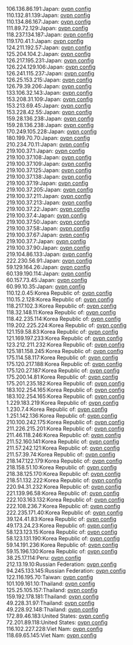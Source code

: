 106.136.86.191:Japan: [ovpn config](vpn/106_136_86_191.ovpn)  
110.132.81.139:Japan: [ovpn config](vpn/110_132_81_139.ovpn)  
110.134.86.167:Japan: [ovpn config](vpn/110_134_86_167.ovpn)  
111.89.72.129:Japan: [ovpn config](vpn/111_89_72_129.ovpn)  
118.237.134.187:Japan: [ovpn config](vpn/118_237_134_187.ovpn)  
119.170.41.1:Japan: [ovpn config](vpn/119_170_41_1.ovpn)  
124.211.192.57:Japan: [ovpn config](vpn/124_211_192_57.ovpn)  
125.204.104.2:Japan: [ovpn config](vpn/125_204_104_2.ovpn)  
126.217.195.231:Japan: [ovpn config](vpn/126_217_195_231.ovpn)  
126.224.129.106:Japan: [ovpn config](vpn/126_224_129_106.ovpn)  
126.241.115.237:Japan: [ovpn config](vpn/126_241_115_237.ovpn)  
126.25.153.215:Japan: [ovpn config](vpn/126_25_153_215.ovpn)  
126.79.39.206:Japan: [ovpn config](vpn/126_79_39_206.ovpn)  
133.106.32.143:Japan: [ovpn config](vpn/133_106_32_143.ovpn)  
153.208.31.109:Japan: [ovpn config](vpn/153_208_31_109.ovpn)  
153.213.69.45:Japan: [ovpn config](vpn/153_213_69_45.ovpn)  
153.228.42.55:Japan: [ovpn config](vpn/153_228_42_55.ovpn)  
159.28.136.238:Japan: [ovpn config](vpn/159_28_136_238.ovpn)  
159.28.136.238:Japan: [ovpn config](vpn/159_28_136_238.ovpn)  
170.249.105.228:Japan: [ovpn config](vpn/170_249_105_228.ovpn)  
180.199.70.70:Japan: [ovpn config](vpn/180_199_70_70.ovpn)  
210.234.70.11:Japan: [ovpn config](vpn/210_234_70_11.ovpn)  
219.100.37.1:Japan: [ovpn config](vpn/219_100_37_1.ovpn)  
219.100.37.108:Japan: [ovpn config](vpn/219_100_37_108.ovpn)  
219.100.37.109:Japan: [ovpn config](vpn/219_100_37_109.ovpn)  
219.100.37.125:Japan: [ovpn config](vpn/219_100_37_125.ovpn)  
219.100.37.138:Japan: [ovpn config](vpn/219_100_37_138.ovpn)  
219.100.37.19:Japan: [ovpn config](vpn/219_100_37_19.ovpn)  
219.100.37.205:Japan: [ovpn config](vpn/219_100_37_205.ovpn)  
219.100.37.211:Japan: [ovpn config](vpn/219_100_37_211.ovpn)  
219.100.37.213:Japan: [ovpn config](vpn/219_100_37_213.ovpn)  
219.100.37.22:Japan: [ovpn config](vpn/219_100_37_22.ovpn)  
219.100.37.4:Japan: [ovpn config](vpn/219_100_37_4.ovpn)  
219.100.37.50:Japan: [ovpn config](vpn/219_100_37_50.ovpn)  
219.100.37.58:Japan: [ovpn config](vpn/219_100_37_58.ovpn)  
219.100.37.67:Japan: [ovpn config](vpn/219_100_37_67.ovpn)  
219.100.37.7:Japan: [ovpn config](vpn/219_100_37_7.ovpn)  
219.100.37.90:Japan: [ovpn config](vpn/219_100_37_90.ovpn)  
219.104.86.133:Japan: [ovpn config](vpn/219_104_86_133.ovpn)  
222.230.56.91:Japan: [ovpn config](vpn/222_230_56_91.ovpn)  
59.129.164.26:Japan: [ovpn config](vpn/59_129_164_26.ovpn)  
60.139.190.114:Japan: [ovpn config](vpn/60_139_190_114.ovpn)  
60.157.73.45:Japan: [ovpn config](vpn/60_157_73_45.ovpn)  
60.99.10.35:Japan: [ovpn config](vpn/60_99_10_35.ovpn)  
110.12.0.45:Korea Republic of: [ovpn config](vpn/110_12_0_45.ovpn)  
110.15.2.128:Korea Republic of: [ovpn config](vpn/110_15_2_128.ovpn)  
118.217.102.3:Korea Republic of: [ovpn config](vpn/118_217_102_3.ovpn)  
118.32.148.11:Korea Republic of: [ovpn config](vpn/118_32_148_11.ovpn)  
118.42.235.114:Korea Republic of: [ovpn config](vpn/118_42_235_114.ovpn)  
119.202.225.224:Korea Republic of: [ovpn config](vpn/119_202_225_224.ovpn)  
121.159.58.83:Korea Republic of: [ovpn config](vpn/121_159_58_83.ovpn)  
121.169.197.233:Korea Republic of: [ovpn config](vpn/121_169_197_233.ovpn)  
123.212.211.232:Korea Republic of: [ovpn config](vpn/123_212_211_232.ovpn)  
125.181.158.245:Korea Republic of: [ovpn config](vpn/125_181_158_245.ovpn)  
175.114.58.117:Korea Republic of: [ovpn config](vpn/175_114_58_117.ovpn)  
175.120.217.188:Korea Republic of: [ovpn config](vpn/175_120_217_188.ovpn)  
175.120.27.187:Korea Republic of: [ovpn config](vpn/175_120_27_187.ovpn)  
175.200.14.81:Korea Republic of: [ovpn config](vpn/175_200_14_81.ovpn)  
175.201.235.182:Korea Republic of: [ovpn config](vpn/175_201_235_182.ovpn)  
183.102.254.165:Korea Republic of: [ovpn config](vpn/183_102_254_165.ovpn)  
183.102.254.165:Korea Republic of: [ovpn config](vpn/183_102_254_165.ovpn)  
1.229.183.219:Korea Republic of: [ovpn config](vpn/1_229_183_219.ovpn)  
1.230.7.4:Korea Republic of: [ovpn config](vpn/1_230_7_4.ovpn)  
1.251.142.136:Korea Republic of: [ovpn config](vpn/1_251_142_136.ovpn)  
210.100.242.175:Korea Republic of: [ovpn config](vpn/210_100_242_175.ovpn)  
211.226.215.201:Korea Republic of: [ovpn config](vpn/211_226_215_201.ovpn)  
211.46.118.246:Korea Republic of: [ovpn config](vpn/211_46_118_246.ovpn)  
211.52.160.141:Korea Republic of: [ovpn config](vpn/211_52_160_141.ovpn)  
211.57.242.121:Korea Republic of: [ovpn config](vpn/211_57_242_121.ovpn)  
211.57.39.74:Korea Republic of: [ovpn config](vpn/211_57_39_74.ovpn)  
218.147.122.179:Korea Republic of: [ovpn config](vpn/218_147_122_179.ovpn)  
218.158.51.10:Korea Republic of: [ovpn config](vpn/218_158_51_10.ovpn)  
218.38.125.170:Korea Republic of: [ovpn config](vpn/218_38_125_170.ovpn)  
218.51.132.222:Korea Republic of: [ovpn config](vpn/218_51_132_222.ovpn)  
220.94.31.232:Korea Republic of: [ovpn config](vpn/220_94_31_232.ovpn)  
221.139.96.58:Korea Republic of: [ovpn config](vpn/221_139_96_58.ovpn)  
222.103.163.132:Korea Republic of: [ovpn config](vpn/222_103_163_132.ovpn)  
222.108.236.7:Korea Republic of: [ovpn config](vpn/222_108_236_7.ovpn)  
222.235.171.40:Korea Republic of: [ovpn config](vpn/222_235_171_40.ovpn)  
39.124.41.83:Korea Republic of: [ovpn config](vpn/39_124_41_83.ovpn)  
49.173.24.23:Korea Republic of: [ovpn config](vpn/49_173_24_23.ovpn)  
58.123.123.15:Korea Republic of: [ovpn config](vpn/58_123_123_15.ovpn)  
58.123.131.190:Korea Republic of: [ovpn config](vpn/58_123_131_190.ovpn)  
59.14.191.236:Korea Republic of: [ovpn config](vpn/59_14_191_236.ovpn)  
59.15.196.130:Korea Republic of: [ovpn config](vpn/59_15_196_130.ovpn)  
38.25.17.114:Peru: [ovpn config](vpn/38_25_17_114.ovpn)  
212.13.19.10:Russian Federation: [ovpn config](vpn/212_13_19_10.ovpn)  
94.245.133.145:Russian Federation: [ovpn config](vpn/94_245_133_145.ovpn)  
122.116.195.70:Taiwan: [ovpn config](vpn/122_116_195_70.ovpn)  
101.109.161.10:Thailand: [ovpn config](vpn/101_109_161_10.ovpn)  
125.25.105.157:Thailand: [ovpn config](vpn/125_25_105_157.ovpn)  
159.192.178.181:Thailand: [ovpn config](vpn/159_192_178_181.ovpn)  
49.228.31.97:Thailand: [ovpn config](vpn/49_228_31_97.ovpn)  
49.228.92.148:Thailand: [ovpn config](vpn/49_228_92_148.ovpn)  
172.89.46.183:United States: [ovpn config](vpn/172_89_46_183.ovpn)  
72.201.89.118:United States: [ovpn config](vpn/72_201_89_118.ovpn)  
116.102.227.228:Viet Nam: [ovpn config](vpn/116_102_227_228.ovpn)  
118.69.65.145:Viet Nam: [ovpn config](vpn/118_69_65_145.ovpn)  
